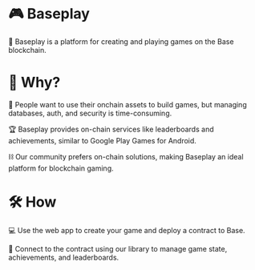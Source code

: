 # 🎮 Baseplay

🚀 Baseplay is a platform for creating and playing games on the Base blockchain.

# 🤔 Why?

💎 People want to use their onchain assets to build games, but managing databases, auth, and security is time-consuming.

🏆 Baseplay provides on-chain services like leaderboards and achievements, similar to Google Play Games for Android.

⛓️ Our community prefers on-chain solutions, making Baseplay an ideal platform for blockchain gaming.

# 🛠️ How

💻 Use the web app to create your game and deploy a contract to Base.

🏅 Connect to the contract using our library to manage game state, achievements, and leaderboards.
